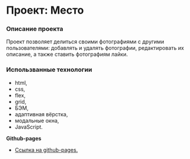 # Проект: Место

### Описание проекта
Проект позволяет делиться своими фотографиями с другими пользователями:
добавлять и удалять фотографии, редактировать их описание, а также ставить
фотографиям лайки.

### Использванные технологии 
* html, 
* css, 
* flex,
* grid,
* БЭМ, 
* адаптивная вёрстка,
* модальные окна,
* JavaScript.

**Github-pages**

* [Ссылка на github-pages.](https://stern-ritter.github.io/mesto-project/)
